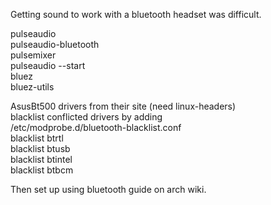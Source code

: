 Getting sound to work with a bluetooth headset was difficult.

pulseaudio  
pulseaudio-bluetooth  
pulsemixer  
pulseaudio --start  
bluez  
bluez-utils  

AsusBt500 drivers from their site (need linux-headers)  
blacklist conflicted drivers by adding  
/etc/modprobe.d/bluetooth-blacklist.conf  
blacklist btrtl  
blacklist btusb  
blacklist btintel  
blacklist btbcm  

Then set up using bluetooth guide on arch wiki.
